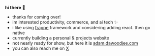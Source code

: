 **hi there** 👋

- thanks for coming over!
- im interested productivity, commerce, and ai tech ✨
- i like using [frappe](https://frappeframework.com) framework and considering adding react. then go native
- currently building a personal & projects website
- not nearly ready for show, but here it is <a href="adam.dawoodjee.com">adam.dawoodjee.com</a>
- you can also reach me on [X](https://x.com/jawoodee)

<!---
dawoodjee/dawoodjee is a ✨ special ✨ repository because its `README.md` (this file) appears on your GitHub profile.
You can click the Preview link to take a look at your changes.
--->
